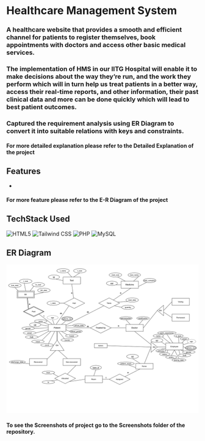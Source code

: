 # Healthcare Management System

<h3>A healthcare website that provides a smooth and efficient channel for patients to register themselves,
book appointments with doctors and access other basic medical services.</h3>
<h3>The implementation of HMS in our IITG Hospital will enable it to make decisions
about the way they’re run, and the work they perform which will in turn help us treat
patients in a better way, access their real-time reports, and other information, their
past clinical data and more can be done quickly which will lead to best patient
outcomes.</h3>
<h3>Captured the requirement analysis using ER Diagram to convert it into suitable relations with keys and constraints.</h3>
<h4>For more detailed explanation please refer to the Detailed Explanation of the project</h4>

## Features

-
<h4>For more feature please refer to the E-R Diagram of the project</h4>


## TechStack Used

<img alt="HTML5" src="https://img.shields.io/badge/html5%20-%23E34F26.svg?&style=for-the-badge&logo=html5&logoColor=white"/> 
<img alt="Tailwind CSS" src="https://img.shields.io/badge/tailwindcss%20-%2338B2AC.svg?style=for-the-badge&logo=tailwind-css&logoColor=white"/>
<img alt="PHP" src="https://img.shields.io/badge/php-%23777BB4.svg?style=for-the-badge&logo=php&logoColor=white"/>
<img alt="MySQL" src="https://img.shields.io/badge/Neo4j-008CC1?style=for-the-badge&logo=neo4j&logoColor=white"/>

## ER Diagram
<img src="ER_diagram.png"/>

<h4>To see the Screenshots of project go to the Screenshots folder of the repository.</h4>
